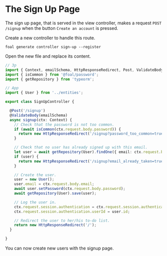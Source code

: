 # The Sign Up Page

The sign up page, that is served in the view controller, makes a request `POST /signup` when the button `Create an account` is pressed.

Create a new controller to handle this route.

```
foal generate controller sign-up --register
```

Open the new file and replace its content.

```typescript
// 3p
import { Context, emailSchema, HttpResponseRedirect, Post, ValidateBody } from '@foal/core';
import { isCommon } from '@foal/password';
import { getRepository } from 'typeorm';

// App
import { User } from '../entities';

export class SignUpController {

  @Post('/signup')
  @ValidateBody(emailSchema)
  async signup(ctx: Context) {
    // Check that the password is not too common.
    if (await isCommon(ctx.request.body.password)) {
      return new HttpResponseRedirect('/signup?password_too_common=true');
    }

    // Check that no user has already signed up with this email.
    let user = await getRepository(User).findOne({ email: ctx.request.body.email });
    if (user) {
      return new HttpResponseRedirect('/signup?email_already_taken=true');
    }

    // Create the user.
    user = new User();
    user.email = ctx.request.body.email;
    await user.setPassword(ctx.request.body.password);
    await getRepository(User).save(user);

    // Log the user in.
    ctx.request.session.authentication = ctx.request.session.authentication || {};
    ctx.request.session.authentication.userId = user.id;

    // Redirect the user to her/his to-do list.
    return new HttpResponseRedirect('/');
  }

}

```

You can now create new users with the signup page.